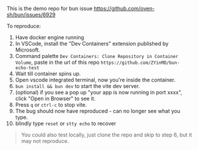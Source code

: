 This is the demo repo for bun issue https://github.com/oven-sh/bun/issues/6929

To reproduce:

1. Have docker engine running
1. In VSCode, install the "Dev Containers" extension published by Microsoft.
1. Command palette `Dev Containers: Clone Repository in Container Volume`, paste in the url of this repo `https://github.com/ZYinMD/bun-echo-test`
1. Wait till container spins up.
1. Open vscode integrated terminal, now you're inside the container.
1. `bun install && bun dev` to start the vite dev server.
1. (optional) if you see a pop up "your app is now running in port xxxx", click "Open in Browser" to see it. 
1. Press `q` or `ctrl-c` to stop vite.
1. The bug should now have reproduced - can no longer see what you type.
1. blindly type `reset` or `stty echo` to recover

> You could also test locally, just clone the repo and skip to step 6, but it may not reproduce.
